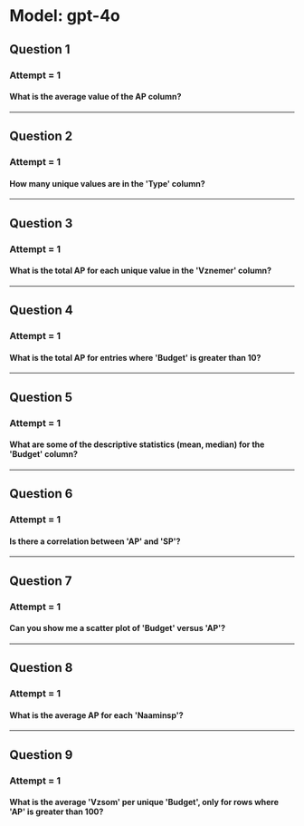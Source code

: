 # Model: gpt-4o
## Question 1
### Attempt = 1
#### What is the average value of the AP column?

---

## Question 2
### Attempt = 1
#### How many unique values are in the 'Type' column?

---

## Question 3
### Attempt = 1
#### What is the total AP for each unique value in the 'Vznemer' column?

---

## Question 4
### Attempt = 1
#### What is the total AP for entries where 'Budget' is greater than 10?

---

## Question 5
### Attempt = 1
#### What are some of the descriptive statistics (mean, median) for the 'Budget' column?

---

## Question 6
### Attempt = 1
#### Is there a correlation between 'AP' and 'SP'?

---

## Question 7
### Attempt = 1
#### Can you show me a scatter plot of 'Budget' versus 'AP'?

---

## Question 8
### Attempt = 1
#### What is the average AP for each 'Naaminsp'?

---

## Question 9
### Attempt = 1
#### What is the average 'Vzsom' per unique 'Budget', only for rows where 'AP' is greater than 100?
